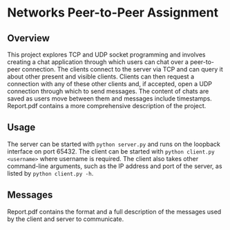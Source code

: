 # Networks Peer-to-Peer Assignment

## Overview

This project explores TCP and UDP socket programming and involves creating a chat application through which users can chat over a peer-to-peer connection. The clients connect to the server via TCP and can query it about other present and visible clients. Clients can then request a connection with any of these other clients and, if accepted, open a UDP connection through which to send messages. The content of chats are saved as users move between them and messages include timestamps. Report.pdf contains a more comprehensive description of the project.

## Usage

The server can be started with `python server.py` and runs on the loopback interface on port 65432.
The client can be started with `python client.py <username>` where username is required. The client also takes other command-line arguments, such as the IP address and port of the server, as listed by `python client.py -h`.

## Messages

Report.pdf contains the format and a full description of the messages used by the client and server to communicate.
